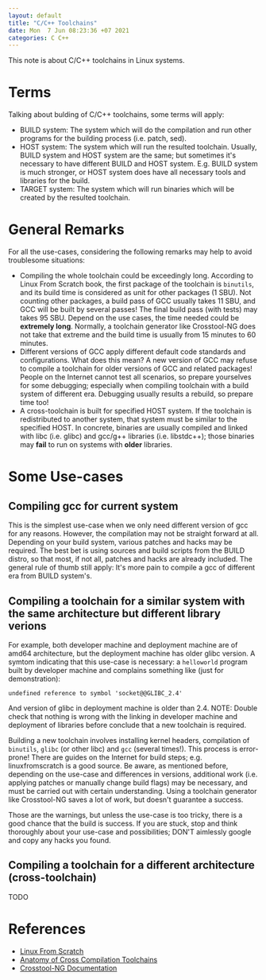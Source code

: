 ```yaml
---
layout: default
title: "C/C++ Toolchains"
date: Mon  7 Jun 08:23:36 +07 2021
categories: C C++
---
```


This note is about C/C++ toolchains in Linux systems.

# Terms

Talking about bulding of C/C++ toolchains, some terms will apply:

- BUILD system: The system which will do the compilation and run other programs for the building process (i.e. patch, sed).
- HOST system: The system which will run the resulted toolchain. Usually, BUILD system and HOST system are the same; but sometimes it's necessary to have different BUILD and HOST system. E.g. BUILD system is much stronger, or HOST system does have all necessary tools and libraries for the build.
- TARGET system: The system which will run binaries which will be created by the resulted toolchain.

# General Remarks

For all the use-cases, considering the following remarks may help to avoid troublesome situations:

- Compiling the whole toolchain could be exceedingly long. According to Linux From Scratch book, the first package of the toolchain is `binutils`, and its build time is considered as unit for other packages (1 SBU). Not counting other packages, a build pass of GCC usually takes 11 SBU, and GCC will be built by several passes! The final build pass (with tests) may takes 95 SBU. Depend on the use cases, the time needed could be **extremely long**. Normally, a toolchain generator like Crosstool-NG does not take that extreme and the build time is usually from 15 minutes to 60 minutes.
- Different versions of GCC apply different default code standards and configurations. What does this mean? A new version of GCC may refuse to compile a toolchain for older versions of GCC and related packages! People on the Internet cannot test all scenarios, so prepare yourselves for some debugging; especially when compiling toolchain with a build system of different era. Debugging usually results a rebuild, so prepare time too!
- A cross-toolchain is built for specified HOST system. If the toolchain is redistributed to another system, that system must be similar to the specified HOST. In concrete, binaries are usually compiled and linked with libc (i.e. glibc) and gcc/g++ libraries (i.e. libstdc++); those binaries may **fail** to run on systems with **older** libraries.

# Some Use-cases

## Compiling gcc for current system

This is the simplest use-case when we only need different version of gcc for any reasons.
However, the compilation may not be straight forward at all. Depending on your build system, various patches and hacks may be required. The best bet is using sources and build scripts from the BUILD distro, so that most, if not all, patches and hacks are already included.
The general rule of thumb still apply: It's more pain to compile a gcc of different era from BUILD system's.

## Compiling a toolchain for a similar system with the same architecture but different library verions

For example, both developer machine and deployment machine are of amd64 architecture, but the deployment machine has older glibc version. A symtom indicating that this use-case is necessary: a `helloworld` program built by developer machine and complains something like (just for demonstration):
```
undefined reference to symbol 'socket@@GLIBC_2.4'
```
And version of glibc in deployment machine is older than 2.4. NOTE: Double check that nothing is wrong with the linking in developer machine and deployment of libraries before conclude that a new toolchain is required.

Building a new toolchain involves installing kernel headers, compilation of `binutils`, `glibc` (or other libc) and `gcc` (several times!). This process is error-prone! There are guides on the Internet for build steps; e.g. linuxfromscratch is a good source. Be aware, as mentioned before, depending on the use-case and differences in versions, additional work (i.e. applying patches or manually change build flags) may be necessary, and must be carried out with certain understanding.
Using a toolchain generator like Crosstool-NG saves a lot of work, but doesn't guarantee a success.

Those are the warnings, but unless the use-case is too tricky, there is a good chance that the build is success. If you are stuck, stop and think thoroughly about your use-case and possibilities; DON'T aimlessly google and copy any hacks you found.

## Compiling a toolchain for a different architecture (cross-toolchain)

TODO

# References

- [Linux From Scratch](https://www.linuxfromscratch.org/lfs/view/stable/index.html)
- [Anatomy of Cross Compilation Toolchains](https://elinux.org/images/1/15/Anatomy_of_Cross-Compilation_Toolchains.pdf)
- [Crosstool-NG Documentation](https://crosstool-ng.github.io/docs/)

